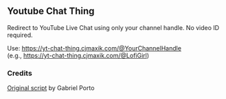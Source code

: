## Youtube Chat Thing

Redirect to YouTube Live Chat using only your channel handle. No video ID required.

Use: https://yt-chat-thing.cjmaxik.com/@YourChannelHandle \
(e.g., https://yt-chat-thing.cjmaxik.com/@LofiGirl)

### Credits

[Original script](https://github.com/gsporto/yt-chat-thing) by Gabriel Porto
